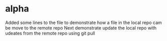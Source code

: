 # alpha

Added some lines to the file to demonstrate how a file in the local repo cam be move to the remote repo
Next demonstrate update the local repo with udeates from the remote repo using git pull
